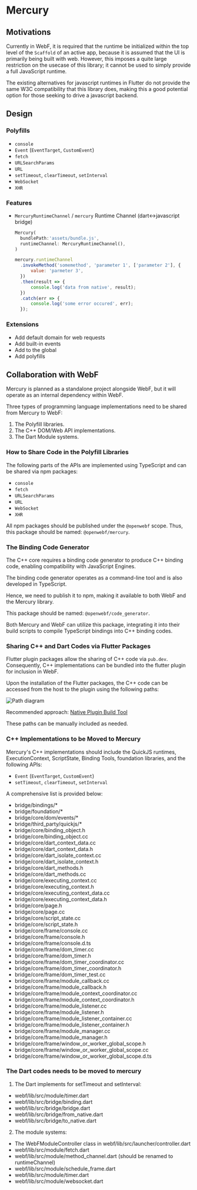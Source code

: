 # Mercury

## Motivations

Currently in WebF, it is required that the runtime be initialized within the top level of the `Scaffold` of an active app, because it is assumed that the UI is primarily being built with web. However, this imposes a quite large restriction on the usecase of this library; it cannot be used to simply provide a full JavaScript runtime.

The existing alternatives for javascript runtimes in Flutter do not provide the same W3C compatibility that this library does, making this a good potential option for those seeking to drive a javascript backend.

## Design

### Polyfills

- `console`
- `Event` (`EventTarget`, `CustomEvent`)
- `fetch`
- `URLSearchParams`
- `URL`
- `setTimeout`, `clearTimeout`, `setInterval`
- `WebSocket` 
- `XHR`

### Features

- `MercuryRuntimeChannel` / `mercury` Runtime Channel (dart<->javascript bridge)
  ```dart
  Mercury(
    bundlePath:'assets/bundle.js',
    runtimeChannel: MercuryRuntimeChannel(),
  )
  ```
  
  ```js
  mercury.runtimeChannel
    .invokeMethod('somemethod', 'parameter 1', ['parameter 2'], {
        value: 'parmeter 3',
    })
    .then(result => {
        console.log('data from native', result);
    })
    .catch(err => {
        console.log('some error occured', err);
    });
  ```

### Extensions

- Add default domain for web requests
- Add built-in events
- Add to the global
- Add polyfills

## Collaboration with WebF

Mercury is planned as a standalone project alongside WebF, but it will operate as an internal dependency within WebF.

Three types of programming language implementations need to be shared from Mercury to WebF:

1. The Polyfill libraries.
2. The C++ DOM/Web API implementations.
3. The Dart Module systems.

### How to Share Code in the Polyfill Libraries

The following parts of the APIs are implemented using TypeScript and can be shared via npm packages:

- `console`
- `fetch`
- `URLSearchParams`
- `URL`
- `WebSocket` 
- `XHR`

All npm packages should be published under the `@openwebf` scope. Thus, this package should be named: `@openwebf/mercury`.

### The Binding Code Generator

The C++ core requires a binding code generator to produce C++ binding code, enabling compatibility with JavaScript Engines.

The binding code generator operates as a command-line tool and is also developed in TypeScript. 

Hence, we need to publish it to npm, making it available to both WebF and the Mercury library.

This package should be named: `@openwebf/code_generator`.

Both Mercury and WebF can utilize this package, integrating it into their build scripts to compile TypeScript bindings into C++ binding codes.

### Sharing C++ and Dart Codes via Flutter Packages

Flutter plugin packages allow the sharing of C++ code via `pub.dev`. Consequently, C++ implementations can be bundled into the flutter plugin for inclusion in WebF.

Upon the installation of the Flutter packages, the C++ code can be accessed from the host to the plugin using the following paths:

![Path diagram](../images/shared_cxx_lib.png)

Recommended approach: [Native Plugin Build Tool](https://github.com/openkraken/native-plugin-build-tool#readme)

These paths can be manually included as needed.

### C++ Implementations to be Moved to Mercury

Mercury's C++ implementations should include the QuickJS runtimes, ExecutionContext, ScriptState, Binding Tools, foundation libraries, and the following APIs:

- `Event` (`EventTarget`, `CustomEvent`)
- `setTimeout`, `clearTimeout`, `setInterval`

A comprehensive list is provided below:

- bridge/bindings/*
- bridge/foundation/*
- bridge/core/dom/events/*
- bridge/third_party/quickjs/*
- bridge/core/binding_object.h
- bridge/core/binding_object.cc
- bridge/core/dart_context_data.cc
- bridge/core/dart_context_data.h
- bridge/core/dart_isolate_context.cc
- bridge/core/dart_isolate_context.h
- bridge/core/dart_methods.h
- bridge/core/dart_methods.cc
- bridge/core/executing_context.cc
- bridge/core/executing_context.h
- bridge/core/executing_context_data.cc
- bridge/core/executing_context_data.h
- bridge/core/page.h
- bridge/core/page.cc
- bridge/core/script_state.cc
- bridge/core/script_state.h
- bridge/core/frame/console.cc
- bridge/core/frame/console.h
- bridge/core/frame/console.d.ts
- bridge/core/frame/dom_timer.cc
- bridge/core/frame/dom_timer.h
- bridge/core/frame/dom_timer_coordinator.cc
- bridge/core/frame/dom_timer_coordinator.h
- bridge/core/frame/dom_timer_test.cc
- bridge/core/frame/module_callback.cc
- bridge/core/frame/module_callback.h
- bridge/core/frame/module_context_coordinator.cc
- bridge/core/frame/module_context_coordinator.h
- bridge/core/frame/module_listener.cc
- bridge/core/frame/module_listener.h
- bridge/core/frame/module_listener_container.cc
- bridge/core/frame/module_listener_container.h
- bridge/core/frame/module_manager.cc
- bridge/core/frame/module_manager.h
- bridge/core/frame/window_or_worker_global_scope.h
- bridge/core/frame/window_or_worker_global_scope.cc
- bridge/core/frame/window_or_worker_global_scope.d.ts

### The Dart codes needs to be moved to mercury

1. The Dart implements for setTimeout and setInterval:

- webf/lib/src/module/timer.dart
- webf/lib/src/bridge/binding.dart
- webf/lib/src/bridge/bridge.dart
- webf/lib/src/bridge/from_native.dart
- webf/lib/src/bridge/to_native.dart

2. The module systems:

- The WebFModuleController class in webf/lib/src/launcher/controller.dart
- webf/lib/src/module/fetch.dart
- webf/lib/src/module/method_channel.dart (should be renamed to runtimeChannel)
- webf/lib/src/module/schedule_frame.dart
- webf/lib/src/module/timer.dart
- webf/lib/src/module/websocket.dart

